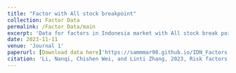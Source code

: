 ```yaml
---
title: "Factor with All stock breakpoint"
collection: Factor Data
permalink: /Factor Data/main
excerpt: 'Data for factors in Indonesia market with All stock break point.'
date: 2023-11-11
venue: 'Journal 1'
paperurl: [Download data here]'https://sammmar98.github.io/IDN_Factors.github.io//files/hml_idn_5port_ALL.csv'
citation: 'Li, Nanqi, Chishen Wei, and Linti Zhang, 2023, Risk factors in the Indonesian stock market, *Pacific-Basin Finance Journal* 82, 102175.'
---
```

<!-- Data for factors in Indonesia market with all stock break point.

[Download paper here](https://sammmar98.github.io/IDN_Factors.github.io//files/hml_idn_5port_ALL.csv)

Recommended citation: Li, Nanqi, Chishen Wei, and Linti Zhang, 2023, Risk factors in the Indonesian stock market, *Pacific-Basin Finance Journal* 82, 102175. -->